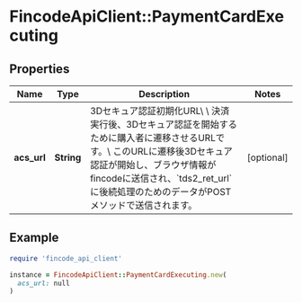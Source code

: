 # FincodeApiClient::PaymentCardExecuting

## Properties

| Name | Type | Description | Notes |
| ---- | ---- | ----------- | ----- |
| **acs_url** | **String** | 3Dセキュア認証初期化URL\\ \\ 決済実行後、3Dセキュア認証を開始するために購入者に遷移させるURLです。\\ このURLに遷移後3Dセキュア認証が開始し、ブラウザ情報がfincodeに送信され、&#x60;tds2_ret_url&#x60;に後続処理のためのデータがPOSTメソッドで送信されます。  | [optional] |

## Example

```ruby
require 'fincode_api_client'

instance = FincodeApiClient::PaymentCardExecuting.new(
  acs_url: null
)
```


